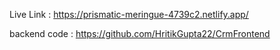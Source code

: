 Live Link : https://prismatic-meringue-4739c2.netlify.app/

backend code : https://github.com/HritikGupta22/CrmFrontend
